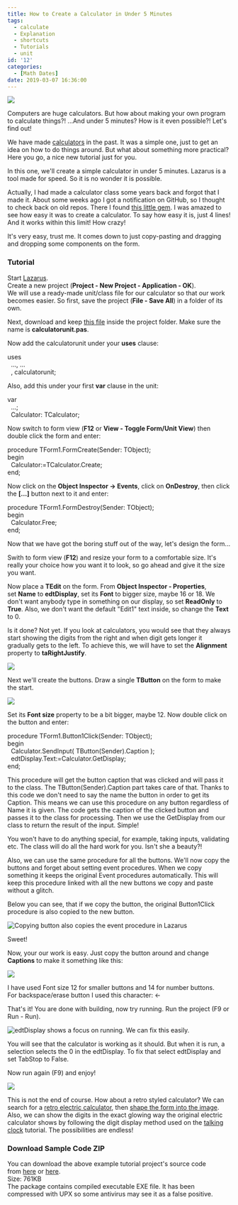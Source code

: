 ```yaml
---
title: How to Create a Calculator in Under 5 Minutes
tags:
  - calculate
  - Explanation
  - shortcuts
  - Tutorials
  - unit
id: '12'
categories:
  - [Math Dates]
date: 2019-03-07 16:36:00
---
```


![](how-to-create-calculator-in-under-5/lazarus-easy-calculator-thu.jpg)

Computers are huge calculators. But how about making your own program to calculate things?! ...And under 5 minutes? How is it even possible?! Let's find out!
<!-- more -->
  
  
We have made [calculators](http://localhost/wp-lazplanet/2013/05/01/a-simple-calculator-project/) in the past. It was a simple one, just to get an idea on how to do things around. But what about something more practical? Here you go, a nice new tutorial just for you.  
  
In this one, we'll create a simple calculator in under 5 minutes. Lazarus is a tool made for speed. So it is no wonder it is possible.  
  
Actually, I had made a calculator class some years back and forgot that I made it. About some weeks ago I got a notification on GitHub, so I thought to check back on old repos. There I found [this little gem](https://github.com/adnan360/simple-calculator-lazarus). I was amazed to see how easy it was to create a calculator. To say how easy it is, just 4 lines! And it works within this limit! How crazy!  
  
It's very easy, trust me. It comes down to just copy-pasting and dragging and dropping some components on the form.  
  

### Tutorial

Start [Lazarus](https://www.lazarus-ide.org/).  
Create a new project (**Project - New Project - Application - OK**).  
We will use a ready-made unit/class file for our calculator so that our work becomes easier. So first, save the project (**File - Save All**) in a folder of its own.  
  
Next, download and keep [this file](https://github.com/adnan360/simple-calculator-lazarus/raw/master/calculatorunit.pas) inside the project folder. Make sure the name is **calculatorunit.pas**.  
  
Now add the calculatorunit under your **uses** clause:  

uses  
  ..., ...  
  , calculatorunit;  

  
Also, add this under your first **var** clause in the unit:  

var  
  ...;  
  Calculator: TCalculator;  

  
Now switch to form view (**F12** or **View - Toggle Form/Unit View**) then double click the form and enter:  
  

procedure TForm1.FormCreate(Sender: TObject);  
begin  
  Calculator:=TCalculator.Create;  
end;  

  
Now click on the **Object Inspector -> Events**, click on **OnDestroy**, then click the **\[...\]** button next to it and enter:  
  

procedure TForm1.FormDestroy(Sender: TObject);  
begin  
  Calculator.Free;  
end;  

  
Now that we have got the boring stuff out of the way, let's design the form...  
  
Swith to form view (**F12**) and resize your form to a comfortable size. It's really your choice how you want it to look, so go ahead and give it the size you want.  
  
Now place a **TEdit** on the form. From **Object Inspector - Properties**, set **Name** to **edtDisplay**, set its **Font** to bigger size, maybe 16 or 18. We don't want anybody type in something on our display, so set **ReadOnly** to **True**. Also, we don't want the default "Edit1" text inside, so change the **Text** to 0.  
  
Is it done? Not yet. If you look at calculators, you would see that they always start showing the digits from the right and when digit gets longer it gradually gets to the left. To achieve this, we will have to set the **Alignment** property to **taRightJustify**.  
  

![](how-to-create-calculator-in-under-5/01-added-tedit-c.png)

  
Next we'll create the buttons. Draw a single **TButton** on the form to make the start.  
  

![](how-to-create-calculator-in-under-5/02-added-tbutton-c.png)

  
  
Set its **Font size** property to be a bit bigger, maybe 12. Now double click on the button and enter:  
  

procedure TForm1.Button1Click(Sender: TObject);  
begin  
  Calculator.SendInput( TButton(Sender).Caption );  
  edtDisplay.Text:=Calculator.GetDisplay;  
end;  

  
This procedure will get the button caption that was clicked and will pass it to the class. The TButton(Sender).Caption part takes care of that. Thanks to this code we don't need to say the name the button in order to get its Caption. This means we can use this procedure on any button regardless of Name it is given. The code gets the caption of the clicked button and passes it to the class for processing. Then we use the GetDisplay from our class to return the result of the input. Simple!  
  
You won't have to do anything special, for example, taking inputs, validating etc. The class will do all the hard work for you. Isn't she a beauty?!  
  
Also, we can use the same procedure for all the buttons. We'll now copy the buttons and forget about setting event procedures. When we copy something it keeps the original Event procedures automatically. This will keep this procedure linked with all the new buttons we copy and paste without a glitch.  
  
Below you can see, that if we copy the button, the original Button1Click procedure is also copied to the new button.  
  

![Copying button also copies the event procedure in Lazarus](how-to-create-calculator-in-under-5/03-procedure-stays-after-copy-c.png "Copying button also copies the event procedure in Lazarus")

  
  
Sweet!  
  
Now, your our work is easy. Just copy the button around and change **Captions** to make it something like this:  
  

![](how-to-create-calculator-in-under-5/04-added-all-buttons--c.png)

  
I have used Font size 12 for smaller buttons and 14 for number buttons.  
For backspace/erase button I used this character: ←  
  
That's it! You are done with building, now try running. Run the project (F9 or Run - Run).  
  

![edtDisplay shows a focus on running. We can fix this easily.](how-to-create-calculator-in-under-5/05-first-run-c.png "edtDisplay shows a focus on running. We can fix this easily.")

  
You will see that the calculator is working as it should. But when it is run, a selection selects the 0 in the edtDisplay. To fix that select edtDisplay and set TabStop to False.  
  
Now run again (F9) and enjoy!  
  

![](how-to-create-calculator-in-under-5/06-calculator-second-run.png)

  
This is not the end of course. How about a retro styled calculator? We can search for a [retro electric calculator](https://commons.wikimedia.org/wiki/File:Vintage_Texas_Instruments_TI-1250_Red_LED_Pocket_Electronic_Calculator,_Made_in_USA,_Circa_1975_-_Price_Was_19.95_USD_(10649611933).jpg), then [shape the form into the image](http://localhost/wp-lazplanet/2014/04/14/shape-your-form-into-anything/). Also, we can show the digits in the exact glowing way the original electric calculator shows by following the digit display method used on the [talking clock](http://localhost/wp-lazplanet/2013/12/30/create-a-digital-clock-that-talks/) tutorial. The possibilities are endless!  

### Download Sample Code ZIP

You can download the above example tutorial project's source code from [here](https://drive.google.com/uc?export=download&id=1j8O_gmt36u3ApRZFWkn0FJRh_ZMFyM2e) or [here](https://www.dropbox.com/s/9vh7bhffumt4hwx/easycalc.zip?dl=1).  
Size: 761KB  
The package contains compiled executable EXE file. It has been compressed with UPX so some antivirus may see it as a false positive.